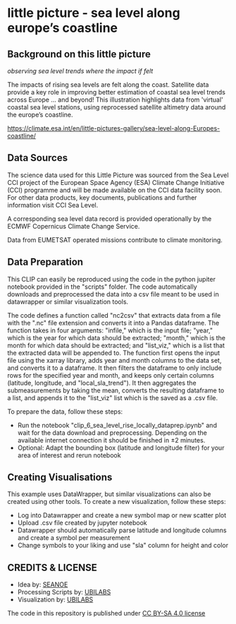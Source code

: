 # little picture - sea level along europe’s coastline

## Background on this little picture
_observing sea level trends where the impact if felt_

The impacts of rising sea levels are felt along the coast. Satellite data provide a key role in improving better estimation of coastal sea level trends across Europe ... and beyond! This illustration highlights data from &#39;virtual&#39; coastal sea level stations, using reprocessed satellite altimetry data around the europe’s coastline.

https://climate.esa.int/en/little-pictures-gallery/sea-level-along-Europes-coastline/

## Data Sources

The science data used for this Little Picture was sourced from the Sea Level CCI project of the European Space Agency (ESA) Climate Change Initiative (CCI) programme and will be made available on the CCI data facility soon. For other data products, key documents, publications and further information visit CCI Sea Level.

A corresponding sea level data record is provided operationally by the ECMWF Copernicus Climate Change Service.

Data from EUMETSAT operated missions contribute to climate monitoring.

## Data Preparation

This CLIP can easily be reproduced using the code in the python jupiter notebook provided in the "scripts" folder. The code automatically downloads and preprocessed the data into a csv file meant to be used in datawrapper or similar visualization tools. 

The code defines a function called "nc2csv" that extracts data from a file with the ".nc" file extension and converts it into a Pandas dataframe. The function takes in four arguments: "infile," which is the input file; "year," which is the year for which data should be extracted; "month," which is the month for which data should be extracted; and "list_viz," which is a list that the extracted data will be appended to. The function first opens the input file using the xarray library, adds year and month columns to the data set, and converts it to a dataframe. It then filters the dataframe to only include rows for the specified year and month, and keeps only certain columns (latitude, longitude, and "local_sla_trend"). It then aggregates the submeasurements by taking the mean, converts the resulting dataframe to a list, and appends it to the "list_viz" list which is the saved as a .csv file.

To prepare the data, follow these steps:

 - Run the notebook "clip_6_sea_level_rise_locally_dataprep.ipynb" and wait for the data download and preprocessing. Depending on the available internet connection it should be finished in ±2 minutes.
 - Optional: Adapt the bounding box (latitude and longitude filter) for your area of interest and rerun notebook

## Creating Visualisations
This example uses DataWrapper, but similar visualizations can also be created using other tools. To create a new visualization, follow these steps:

 - Log into Datawrapper and create a new symbol map or new scatter plot
 - Upload .csv file created by jupyter notebook 
 - Datawrapper should automatically parse latitude and longitude columns and create a symbol per measurement
 - Change symbols to your liking and use "sla" column for height and color

## CREDITS & LICENSE
- Idea by: [SEANOE](https://doi.org/10.17882/74354)
- Processing Scripts by: [UBILABS](https://www.ubilabs.com/)
- Visualization by: [UBILABS](https://www.ubilabs.com/)

The code in this repository is published under [CC BY-SA 4.0 license](https://creativecommons.org/licenses/by-sa/4.0/)
